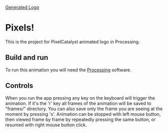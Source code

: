[Generated Logo](example_img.png)
# Pixels!
This is the project for PixelCatalyst animated logo in Processing.

## Build and run
To run this animation you will need the [Processing](https://processing.org/download/) software.

## Controls
When you run the app pressing any key on the keyboard will trigger the animation. If it's the 'r' key
all frames of the animation will be saved to "frames/" directory. You can also save only the frame you
are seeing at the moment by pressing 's'. Animation can be stopped with left mouse button, then viewed
frame by frame by repeatedly pressing the same button, or resumed with right mouse button click.
